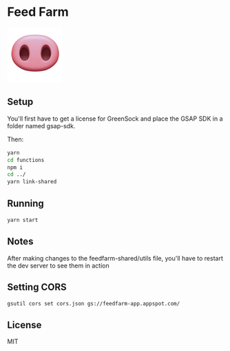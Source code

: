 # Feed Farm

![Feed Farm Logo](/public/favicon.png)

## Setup

You'll first have to get a license for GreenSock and place the GSAP SDK in a folder named gsap-sdk.

Then:

```bash
yarn
cd functions
npm i
cd ../
yarn link-shared
```

## Running

```bash
yarn start
```

## Notes

After making changes to the feedfarm-shared/utils file, you'll have to restart the dev server to see them in action

## Setting CORS

```
gsutil cors set cors.json gs://feedfarm-app.appspot.com/
```

## License

MIT
